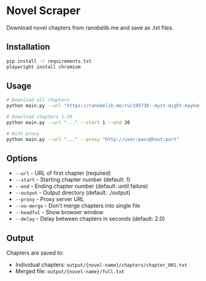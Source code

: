 # Novel Scraper

Download novel chapters from ranobelib.me and save as .txt files.

## Installation

```bash
pip install -r requirements.txt
playwright install chromium
```

## Usage

```bash
# Download all chapters
python main.py --url "https://ranobelib.me/ru/195738--myst-might-mayhem/read/v01/c01"

# Download chapters 1-20
python main.py --url "..." --start 1 --end 20

# With proxy
python main.py --url "..." --proxy "http://user:pass@host:port"
```

## Options

- `--url` - URL of first chapter (required)
- `--start` - Starting chapter number (default: 1)
- `--end` - Ending chapter number (default: until failure)
- `--output` - Output directory (default: ./output)
- `--proxy` - Proxy server URL
- `--no-merge` - Don't merge chapters into single file
- `--headful` - Show browser window
- `--delay` - Delay between chapters in seconds (default: 2.0)

## Output

Chapters are saved to:
- Individual chapters: `output/{novel-name}/chapters/chapter_001.txt`
- Merged file: `output/{novel-name}/full.txt`
